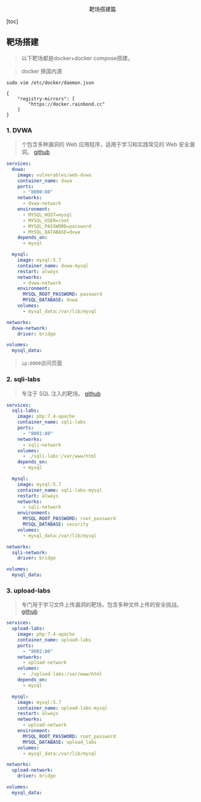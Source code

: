 <center>靶场搭建篇</center>





[toc]









## 靶场搭建

> 以下靶场都是docker+docker compose搭建。





> docker  换国内源

```shell
sudo vim /etc/docker/daemon.json

{
    "registry-mirrors": [
        "https://docker.rainbond.cc"
    ]
}
```







### 1. DVWA

> 个包含多种漏洞的 Web 应用程序，适用于学习和实践常见的 Web 安全漏洞。 [github](https://github.com/digininja/DVWA/)

```yaml
services:
  dvwa:
    image: vulnerables/web-dvwa
    container_name: dvwa
    ports:
      - "8000:80"
    networks:
      - dvwa-network
    environment:
      - MYSQL_HOST=mysql
      - MYSQL_USER=root
      - MYSQL_PASSWORD=password
      - MYSQL_DATABASE=dvwa
    depends_on:
      - mysql

  mysql:
    image: mysql:5.7
    container_name: dvwa-mysql
    restart: always
    networks:
      - dvwa-network
    environment:
      MYSQL_ROOT_PASSWORD: password
      MYSQL_DATABASE: dvwa
    volumes:
      - mysql_data:/var/lib/mysql

networks:
  dvwa-network:
    driver: bridge

volumes:
  mysql_data:

```

> `ip:8000`访问页面









### 2. sqli-labs

> 专注于 SQL 注入的靶场。 [github](https://github.com/Audi-1/sqli-labs)

```yaml
services:
  sqli-labs:
    image: php:7.4-apache
    container_name: sqli-labs
    ports:
      - "8001:80"
    networks:
      - sqli-network
    volumes:
      - ./sqli-labs:/var/www/html
    depends_on:
      - mysql

  mysql:
    image: mysql:5.7
    container_name: sqli-labs-mysql
    restart: always
    networks:
      - sqli-network
    environment:
      MYSQL_ROOT_PASSWORD: root_password
      MYSQL_DATABASE: security
    volumes:
      - mysql_data:/var/lib/mysql

networks:
  sqli-network:
    driver: bridge

volumes:
  mysql_data:

```





### 3. upload-labs

> 专门用于学习文件上传漏洞的靶场，包含多种文件上传的安全挑战。 [github](https://github.com/c0ny1/upload-labs)

```yaml
services:
  upload-labs:
    image: php:7.4-apache
    container_name: upload-labs
    ports:
      - "8002:80"
    networks:
      - upload-network
    volumes:
      - ./upload-labs:/var/www/html
    depends_on:
      - mysql

  mysql:
    image: mysql:5.7
    container_name: upload-labs-mysql
    restart: always
    networks:
      - upload-network
    environment:
      MYSQL_ROOT_PASSWORD: root_password
      MYSQL_DATABASE: upload_labs
    volumes:
      - mysql_data:/var/lib/mysql

networks:
  upload-network:
    driver: bridge

volumes:
  mysql_data:

```








